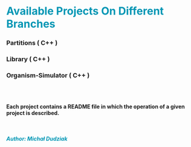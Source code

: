#  <span style="color:rgb(0, 150, 180);">Available Projects On Different Branches</span>

### Partitions ( C++ ) 

### Library ( C++ )

### Organism-Simulator ( C++ )


</br></br>

**Each project contains a README file in which the operation of a given project is described.**

</br>

##### <span style="color:rgb(0, 150, 180);"> Author: Michał Dudziak</span>


